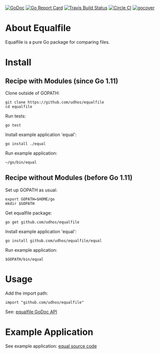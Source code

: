 [![GoDoc](https://godoc.org/github.com/udhos/equalfile?status.svg)](http://godoc.org/github.com/udhos/equalfile)
[![Go Report Card](https://goreportcard.com/badge/github.com/udhos/equalfile)](https://goreportcard.com/report/github.com/udhos/equalfile)
[![Travis Build Status](https://travis-ci.org/udhos/equalfile.svg?branch=master)](https://travis-ci.org/udhos/equalfile)
[![Circle CI](https://circleci.com/gh/udhos/equalfile.svg?style=shield&circle-token=:circle-token)](https://circleci.com/gh/udhos/equalfile)
[![gocover](http://gocover.io/_badge/github.com/udhos/equalfile)](http://gocover.io/github.com/udhos/equalfile)

About Equalfile 
===============

Equalfile is a pure Go package for comparing files.

Install
=======

## Recipe with Modules (since Go 1.11)

Clone outside of GOPATH:

    git clone https://github.com/udhos/equalfile
    cd equalfile

Run tests:

    go test

Install example application 'equal':

    go install ./equal

Run example application:

    ~/go/bin/equal

## Recipe without Modules (before Go 1.11)

Set up GOPATH as usual:

    export GOPATH=$HOME/go
    mkdir $GOPATH

Get equalfile package:

    go get github.com/udhos/equalfile

Install example application 'equal':

    go install github.com/udhos/equalfile/equal

Run example application:

    $GOPATH/bin/equal

Usage
=====

Add the import path:

    import "github.com/udhos/equalfile"

See: [equalfile GoDoc API](https://godoc.org/github.com/udhos/equalfile)

Example Application
===================

See example application: [equal source code](https://github.com/udhos/equalfile/blob/master/equal/main.go)
